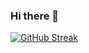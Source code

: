 ### Hi there 👋

[![GitHub Streak](https://streak-stats.demolab.com?user=Phaser2028&theme=dark&hide_border=true&border_radius=3.1&card_width=500)](https://git.io/streak-stats)

<!--
**Phaser2028/Phaser2028** is a ✨ _special_ ✨ repository because its `README.md` (this file) appears on your GitHub profile.

Here are some ideas to get you started:

- 🔭 I’m currently working on ...
- 🌱 I’m currently learning ...
- 👯 I’m looking to collaborate on ...
- 🤔 I’m looking for help with ...
- 💬 Ask me about ...
- 📫 How to reach me: ...
- 😄 Pronouns: ...
- ⚡ Fun fact: ...
-->
